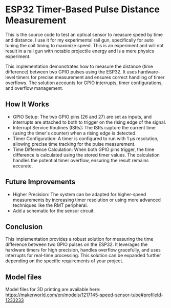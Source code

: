 # ESP32 Timer-Based Pulse Distance Measurement

This is the source code to test an optical sensor to measure speed by time and distance. I use it for my experimental rail gun,
specifically for auto tuning the coil timing to maximize speed. This is an experiment and will not result in a rail gun with
notable projectile energy and is a mere physics experiment.

This implementation demonstrates how to measure the distance (time difference) between two GPIO pulses using the ESP32. It uses
hardware-level timers for precise measurement and ensures correct handling of timer overflows. The solution accounts for GPIO interrupts,
timer configurations, and overflow management.

## How It Works

  - GPIO Setup: The two GPIO pins (26 and 27) are set as inputs, and interrupts are attached to both to trigger on the rising edge of the signal.
  - Interrupt Service Routines (ISRs): The ISRs capture the current time (using the timer's counter) when a rising edge is detected.
  - Timer Configuration: A timer is configured to run with 1 µs resolution, allowing precise time tracking for the pulse measurement.
  - Time Difference Calculation: When both GPIO pins trigger, the time difference is calculated using the stored timer values. The calculation
    handles the potential timer overflow, ensuring the result remains accurate.

## Future Improvements

  - Higher Precision: The system can be adapted for higher-speed measurements by increasing timer resolution or using more advanced techniques like the RMT peripheral.
  - Add a schematic for the sensor circuit.

## Conclusion

This implementation provides a robust solution for measuring the time difference between two GPIO pulses on the ESP32. It leverages the hardware timers for high precision,
handles overflow gracefully, and uses interrupts for real-time processing. This solution can be expanded further depending on the specific requirements of your project.

## Model files
Model files for 3D printing are available here: https://makerworld.com/en/models/1217145-speed-sensor-tube#profileId-1233233
